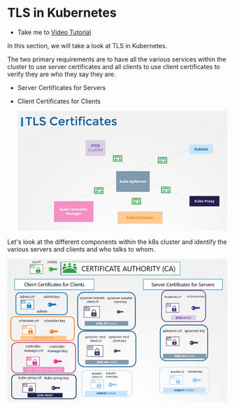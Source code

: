# TLS in Kubernetes
  - Take me to [Video Tutorial](https://kodekloud.com/courses/1378608/lectures/31704331)

In this section, we will take a look at TLS in Kubernetes.

 The two primary requirements are to have all the various services within the cluster to use server certificates and all clients to use client certificates to verify they are who they say they are.
- Server Certificates for Servers
- Client Certificates for Clients

  ![tls](../../images/tls.PNG)

 Let's look at the different components within the k8s cluster and identify the various servers and clients and who talks to whom.

  ![certs](../../images/certs.PNG)
